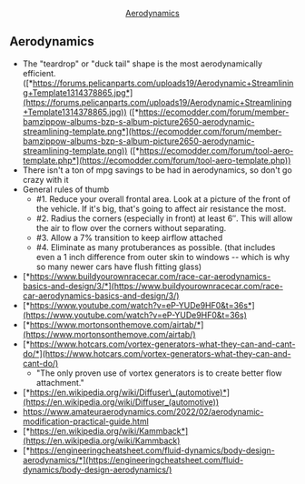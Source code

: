 <div markdown="1">
<!-- START doctoc generated TOC please keep comment here to allow auto update -->
<!-- DON'T EDIT THIS SECTION, INSTEAD RE-RUN doctoc TO UPDATE -->

<p align="center">
<a href="#aerodynamics">Aerodynamics</a>
</p>

<!-- END doctoc generated TOC please keep comment here to allow auto update -->
</div>

## Aerodynamics

-   The "teardrop" or "duck tail" shape is the most aerodynamically efficient. ([*https://forums.pelicanparts.com/uploads19/Aerodynamic+Streamlining+Template1314378865.jpg*](https://forums.pelicanparts.com/uploads19/Aerodynamic+Streamlining+Template1314378865.jpg)) ([*https://ecomodder.com/forum/member-bamzippow-albums-bzp-s-album-picture2650-aerodynamic-streamlining-template.png*](https://ecomodder.com/forum/member-bamzippow-albums-bzp-s-album-picture2650-aerodynamic-streamlining-template.png)) ([*https://ecomodder.com/forum/tool-aero-template.php*](https://ecomodder.com/forum/tool-aero-template.php))
-   There isn't a ton of mpg savings to be had in aerodynamics, so don't go crazy with it
-   General rules of thumb
    -   #1. Reduce your overall frontal area. Look at a picture of the front of the vehicle. If it's big, that's going to affect air resistance the most.
    -   #2. Radius the corners (especially in front) at least 6″. This will allow the air to flow over the corners without separating.
    -   #3. Allow a 7% transition to keep airflow attached
    -   #4. Eliminate as many protuberances as possible. (that includes even a 1 inch difference from outer skin to windows -- which is why so many newer cars have flush fitting glass)
-   [*https://www.buildyourownracecar.com/race-car-aerodynamics-basics-and-design/3/*](https://www.buildyourownracecar.com/race-car-aerodynamics-basics-and-design/3/)
-   [*https://www.youtube.com/watch?v=eP-YUDe9HF0&t=36s*](https://www.youtube.com/watch?v=eP-YUDe9HF0&t=36s)
-   [*https://www.mortonsonthemove.com/airtab/*](https://www.mortonsonthemove.com/airtab/)
-   [*https://www.hotcars.com/vortex-generators-what-they-can-and-cant-do/*](https://www.hotcars.com/vortex-generators-what-they-can-and-cant-do/)
    -   "The only proven use of vortex generators is to create better flow attachment."
-   [*https://en.wikipedia.org/wiki/Diffuser\_(automotive)*](https://en.wikipedia.org/wiki/Diffuser_(automotive))
-   https://www.amateuraerodynamics.com/2022/02/aerodynamic-modification-practical-guide.html
-   [*https://en.wikipedia.org/wiki/Kammback*](https://en.wikipedia.org/wiki/Kammback)
-   [*https://engineeringcheatsheet.com/fluid-dynamics/body-design-aerodynamics/*](https://engineeringcheatsheet.com/fluid-dynamics/body-design-aerodynamics/)


